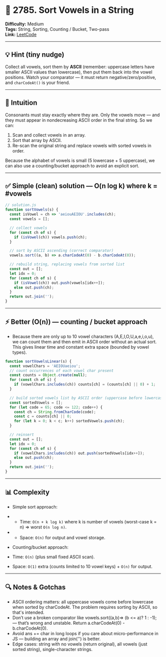 # 🧩 2785. Sort Vowels in a String

**Difficulty:** Medium  
**Tags:** String, Sorting, Counting / Bucket, Two-pass  
**Link:** [LeetCode](https://leetcode.com/problems/sort-vowels-in-a-string/)

---

## 💡 Hint (tiny nudge)
Collect all vowels, sort them by **ASCII** (remember: uppercase letters have smaller ASCII values than lowercase), then put them back into the vowel positions. Watch your comparator — it must return negative/zero/positive, and `charCodeAt()` is your friend.

---

## 🧠 Intuition
Consonants must stay exactly where they are. Only the vowels move — and they must appear in nondecreasing ASCII order in the final string. So we can:

1. Scan and collect vowels in an array.
2. Sort that array by ASCII.
3. Re-scan the original string and replace vowels with sorted vowels in order.

Because the alphabet of vowels is small (5 lowercase + 5 uppercase), we can also use a counting/bucket approach to avoid an explicit sort.

---

## ✅ Simple (clean) solution — O(n log k) where k = #vowels
```javascript
// solution.js
function sortVowels(s) {
  const isVowel = ch => 'aeiouAEIOU'.includes(ch);
  const vowels = [];

  // collect vowels
  for (const ch of s) {
    if (isVowel(ch)) vowels.push(ch);
  }

  // sort by ASCII ascending (correct comparator)
  vowels.sort((a, b) => a.charCodeAt(0) - b.charCodeAt(0));

  // rebuild string, replacing vowels from sorted list
  const out = [];
  let idx = 0;
  for (const ch of s) {
    if (isVowel(ch)) out.push(vowels[idx++]);
    else out.push(ch);
  }
  return out.join('');
}
```
---

## ⚡ Better (O(n)) — counting / bucket approach

- Because there are only up to 10 vowel characters (A,E,I,O,U,a,e,i,o,u), we can count them and then emit in ASCII order without an actual sort. This gives linear time and constant extra space (bounded by vowel types).

```javascript
function sortVowelsLinear(s) {
  const vowelChars = 'AEIOUaeiou';
  // count occurrences of each vowel char present
  const counts = Object.create(null);
  for (const ch of s) {
    if (vowelChars.includes(ch)) counts[ch] = (counts[ch] || 0) + 1;
  }

  // build sorted vowels list by ASCII order (uppercase before lowercase)
  const sortedVowels = [];
  for (let code = 65; code <= 122; code++) {
    const ch = String.fromCharCode(code);
    const c = counts[ch] || 0;
    for (let k = 0; k < c; k++) sortedVowels.push(ch);
  }

  // reinsert
  const out = [];
  let idx = 0;
  for (const ch of s) {
    if (vowelChars.includes(ch)) out.push(sortedVowels[idx++]);
    else out.push(ch);
  }
  return out.join('');
}
```
---

## 📊 Complexity

- Simple sort approach:

- - Time: `O(n + k log k)` where k is number of vowels (worst-case k = n) ⇒ worst `O(n log n)`.
- - Space: `O(n)` for output and vowel storage.

- Counting/bucket approach:

- Time: `O(n)` (plus small fixed ASCII scan).
- Space: `O(1)` extra (counts limited to 10 vowel keys) + `O(n)` for output.

---

## 🔍 Notes & Gotchas

- ASCII ordering matters: all uppercase vowels come before lowercase when sorted by charCodeAt. The problem requires sorting by ASCII, so that's intended.
- Don’t use a broken comparator like vowels.sort((a,b)=> (b <= a)? 1 : -1); — that’s wrong and unstable. Return a.charCodeAt(0) - b.charCodeAt(0).
- Avoid ans += char in long loops if you care about micro-performance in JS — building an array and join('') is better.
- Edge cases: string with no vowels (return original), all vowels (just sorted string), single-character strings.
